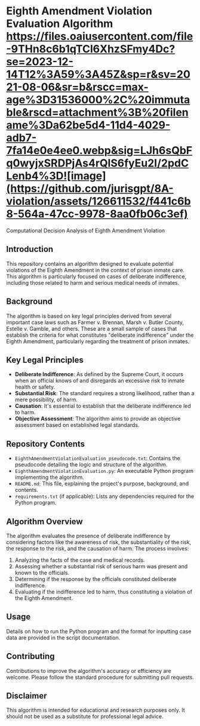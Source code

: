 # Eighth Amendment Violation Evaluation Algorithm  https://files.oaiusercontent.com/file-9THn8c6b1qTCl6XhzSFmy4Dc?se=2023-12-14T12%3A59%3A45Z&sp=r&sv=2021-08-06&sr=b&rscc=max-age%3D31536000%2C%20immutable&rscd=attachment%3B%20filename%3Da62be5d4-11d4-4029-adb7-7fa14e0e4ee0.webp&sig=LJh6sQbFq0wyjxSRDPjAs4rQlS6fyEu2I/2pdCLenb4%3D![image](https://github.com/jurisgpt/8A-violation/assets/126611532/f441c6b8-564a-47cc-9978-8aa0fb06c3ef)

Computational Decision Analysis of Eighth Amendment Violation 

## Introduction
This repository contains an algorithm designed to evaluate potential violations of the Eighth Amendment in the context of prison inmate care. This algorithm is particularly focused on cases of deliberate indifference, including those related to harm and serious medical needs of inmates.

## Background
The algorithm is based on key legal principles derived from several important case laws such as Farmer v. Brennan, Marsh v. Butler County, Estelle v. Gamble, and others. These are a small sample of cases that establish the criteria for what constitutes "deliberate indifference" under the Eighth Amendment, particularly regarding the treatment of prison inmates.

## Key Legal Principles
- **Deliberate Indifference**: As defined by the Supreme Court, it occurs when an official knows of and disregards an excessive risk to inmate health or safety.
- **Substantial Risk**: The standard requires a strong likelihood, rather than a mere possibility, of harm.
- **Causation**: It's essential to establish that the deliberate indifference led to harm.
- **Objective Assessment**: The algorithm aims to provide an objective assessment based on established legal standards.

## Repository Contents
- `EighthAmendmentViolationEvaluation_pseudocode.txt`: Contains the pseudocode detailing the logic and structure of the algorithm.
- `EighthAmendmentViolationEvaluation.py`: An executable Python program implementing the algorithm.
- `README.md`: This file, explaining the project's purpose, background, and contents.
- `requirements.txt` (if applicable): Lists any dependencies required for the Python program.

## Algorithm Overview
The algorithm evaluates the presence of deliberate indifference by considering factors like the awareness of risk, the substantiality of the risk, the response to the risk, and the causation of harm. The process involves:

1. Analyzing the facts of the case and medical records.
2. Assessing whether a substantial risk of serious harm was present and known to the officials.
3. Determining if the response by the officials constituted deliberate indifference.
4. Evaluating if the indifference led to harm, thus constituting a violation of the Eighth Amendment.

## Usage
Details on how to run the Python program and the format for inputting case data are provided in the script documentation.

## Contributing
Contributions to improve the algorithm's accuracy or efficiency are welcome. Please follow the standard procedure for submitting pull requests.

## Disclaimer
This algorithm is intended for educational and research purposes only. It should not be used as a substitute for professional legal advice.

